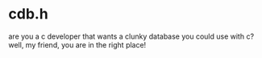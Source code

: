 # cdb.h
are you a c developer that wants a clunky database you could use with c? well, my friend, you are in the right place!
